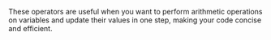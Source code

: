 These operators are useful when you want to perform arithmetic operations on variables and update their values in one step, making your code concise and efficient.
